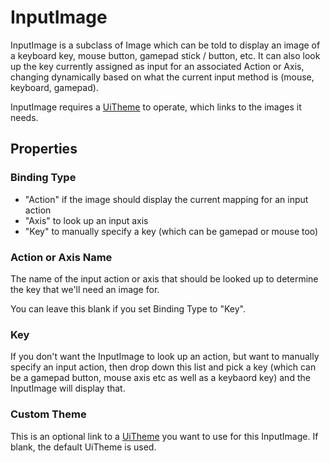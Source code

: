 # InputImage

InputImage is a subclass of Image which can be told to display an image of 
a keyboard key, mouse button, gamepad stick / button, etc. It can also look
up the key currently assigned as input for an associated Action or Axis, changing
dynamically based on what the current input method is (mouse, keyboard, gamepad).

InputImage requires a [UiTheme](UiTheme.md) to operate, which links to the images it needs.

## Properties

### Binding Type


* "Action" if the image should display the current mapping for an input action
* "Axis" to look up an input axis
* "Key" to manually specify a key (which can be gamepad or mouse too)

### Action or Axis Name

The name of the input action or axis that should be looked up to determine the
key that we'll need an image for.

You can leave this blank if you set Binding Type to "Key".

### Key

If you don't want the InputImage to look up an action, but want to manually specify
an input action, then drop down this list and pick a key (which can be a gamepad
button, mouse axis etc as well as a keybaord key) and the InputImage will display
that.

### Custom Theme

This is an optional link to a [UiTheme](UiTheme.md) you want to use for this
InputImage. If blank, the default UiTheme is used.
